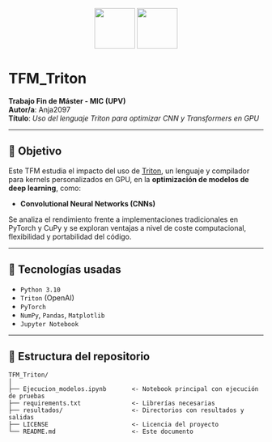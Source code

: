<p align="center">
  <img src="https://upload.wikimedia.org/wikipedia/commons/2/2d/Logo_UPV_color.svg" height="80">
  <img src="logo-mic.png" height="80">
</p>

# TFM_Triton

**Trabajo Fin de Máster - MIC (UPV)**  
**Autor/a**: Anja2097  
**Título**: _Uso del lenguaje Triton para optimizar CNN y Transformers en GPU_

---

## 🎯 Objetivo

Este TFM estudia el impacto del uso de [Triton](https://github.com/openai/triton), un lenguaje y compilador para kernels personalizados en GPU, en la **optimización de modelos de deep learning**, como:

- **Convolutional Neural Networks (CNNs)**

Se analiza el rendimiento frente a implementaciones tradicionales en PyTorch y CuPy y se exploran ventajas a nivel de coste computacional, flexibilidad y portabilidad del código.

---

## 🧠 Tecnologías usadas

- `Python 3.10`
- `Triton` (OpenAI)
- `PyTorch`
- `NumPy`, `Pandas`, `Matplotlib`
- `Jupyter Notebook`

---

## 📁 Estructura del repositorio

```text
TFM_Triton/
│
├── Ejecucion_modelos.ipynb       <- Notebook principal con ejecución de pruebas
├── requirements.txt              <- Librerías necesarias
├── resultados/                   <- Directorios con resultados y salidas
├── LICENSE                       <- Licencia del proyecto
└── README.md                     <- Este documento
